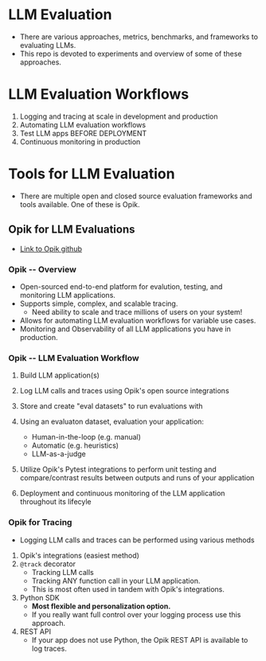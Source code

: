 # LLM Evaluation
* There are various approaches, metrics, benchmarks, and frameworks to evaluating LLMs.
* This repo is devoted to experiments and overview of some of these approaches.



# LLM Evaluation Workflows
1. Logging and tracing at scale in development and production
2. Automating LLM evaluation workflows
3. Test LLM apps BEFORE DEPLOYMENT
4. Continuous monitoring in production


# Tools for LLM Evaluation
* There are multiple open and closed source evaluation frameworks and tools available. One of these is Opik.


## Opik for LLM Evaluations
* [Link to Opik github](https://github.com/comet-ml/opik)

### Opik -- Overview
* Open-sourced end-to-end platform for evalution, testing, and monitoring LLM applications.
* Supports simple, complex, and scalable tracing.
  * Need ability to scale and trace millions of users on your system!
* Allows for automating LLM evaluation workflows for variable use cases.
* Monitoring and Observability of all LLM applications you have in production.


### Opik -- LLM Evaluation Workflow
1. Build LLM application(s)
2. Log LLM calls and traces using Opik's open source integrations
3. Store and create "eval datasets" to run evaluations with
4. Using an evaluaton dataset, evaluation your application:
   * Human-in-the-loop (e.g. manual)
   * Automatic (e.g. heuristics)
   * LLM-as-a-judge
  
5. Utilize Opik's Pytest integrations to perform unit testing and compare/contrast results between outputs and runs of your application
6. Deployment and continuous monitoring of the LLM application throughout its lifecyle

### Opik for Tracing
* Logging LLM calls and traces can be performed using various methods

1. Opik's integrations (easiest method)
2. `@track` decorator
   * Tracking LLM calls
   * Tracking ANY function call in your LLM application.
   * This is most often used in tandem with Opik's integrations.
3. Python SDK
   * **Most flexible and personalization option.**
   * If you really want full control over your logging process use this approach.
4. REST API
   * If your app does not use Python, the Opik REST API is available to log traces.

